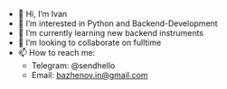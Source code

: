 - 👋 Hi, I’m Ivan
- 👀 I’m interested in Python and Backend-Development
- 🌱 I’m currently learning new backend instruments
- 💞️ I’m looking to collaborate on fulltime
- 📫 How to reach me: 
     - Telegram: @sendhello
     - Email: bazhenov.in@gmail.com

<!---
sendhello/sendhello is a ✨ special ✨ repository because its `README.md` (this file) appears on your GitHub profile.
You can click the Preview link to take a look at your changes.
--->
